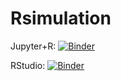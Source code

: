 # Rsimulation


Jupyter+R: [![Binder](https://mybinder.org/badge_logo.svg)](https://mybinder.org/v2/gh/thomasdenecker/Rsimulation/master?filepath=jupyter.ipynb)

RStudio: [![Binder](http://mybinder.org/badge_logo.svg)](http://mybinder.org/v2/gh/thomasdenecker/Rsimulation/master?urlpath=rstudio)
